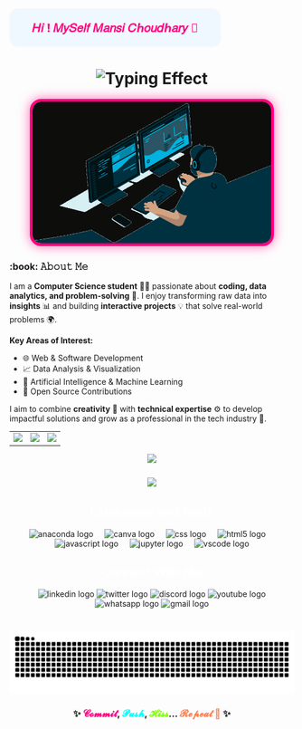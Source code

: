 <!-- Fancy Greeting in a light-colored box -->
<div align="center" style="background-color:#f0f8ff; padding: 20px 40px; border-radius: 15px; display: inline-block;">
  <h2 style="margin:0; color:#ff007f; font-family: 'Segoe UI', sans-serif;">
    𝐻𝑖 ! 𝑀𝑦𝑆𝑒𝑙𝑓 𝑀𝑎𝑛𝑠𝑖 𝐶ℎ𝑜𝑢𝑑ℎ𝑎𝑟𝑦 👋
  </h2>
</div>



<h1 align="center">
  <img src="https://readme-typing-svg.herokuapp.com?font=Fira+Code&size=50&duration=2000&pause=500&center=true&vCenter=true&width=700&lines=I'm+a+Student!!;I'm+a+Developer!!;I'm+a+Data+Enthusiast!!&colors=ff007f,00ff00,00ffff" alt="Typing Effect" />
</h1>


<!-- 3. GIF (larger, no border) -->
<p align="center">
  <img src="https://raw.githubusercontent.com/Potential17/Potential17/master/user%20(2).gif" height="250" style="border: 5px solid #ff007f; border-radius: 20px; box-shadow: 0 0 20px #ff69b4;" />
</p>
<h3 align="Left">:book: 𝙰𝚋𝚘𝚞𝚝 𝙼𝚎 </h3>

I am a **Computer Science student** 👩‍💻 passionate about **coding, data analytics, and problem-solving** 🧩. I enjoy transforming raw data into **insights** 📊 and building **interactive projects** 💡 that solve real-world problems 🌍.  

**Key Areas of Interest:**  
- 🌐 Web & Software Development  
- 📈 Data Analysis & Visualization  
- 🤖 Artificial Intelligence & Machine Learning  
- 👐 Open Source Contributions  

I aim to combine **creativity** 🎨 with **technical expertise** ⚙️ to develop impactful solutions and grow as a professional in the tech industry 🚀.

<div align="center">

<table>
  <tr>
    <td>
      <img src="https://github-readme-stats.vercel.app/api/top-langs/?username=Mansi287-debug&layout=compact&theme=radical" />
    </td>
    <td>
      <img src="https://github-readme-stats.vercel.app/api?username=Mansi287-debug&show_icons=true&theme=radical" />
    </td>
    <td>
      <img src="https://streak-stats.demolab.com/?user=Mansi287-debug&theme=radical" />
    </td>
  </tr>
</table>

</div>

<!----Profile Views------------->
<div align="Center">
  <img src="https://visitor-badge.laobi.icu/badge?page_id=Mansi287-Debug.Mansi287-Debug&left_color=darkslateblue&right_color=darkturquoise&left_text=Profile%20Views"  />
</div>

###
<!-- 5. Bottom row: Contribution Graph -->
<p align="center">
  <img src="https://github-readme-activity-graph.vercel.app/graph?username=Mansi287-Debug&radius=16&theme=redical&area=true&order=5&hide_border=false&hide_title=false&custom_title=Contribution" height="300" />
</p>

<!-- Tech Stack Heading -->
<h2 align="center" style="color:white;">Languages and Tools</h2>

<div align="center">
  <img src="https://cdn.jsdelivr.net/gh/devicons/devicon/icons/anaconda/anaconda-original.svg" height="40" alt="anaconda logo"  />
  <img width="12" />
  <img src="https://cdn.jsdelivr.net/gh/devicons/devicon/icons/canva/canva-original.svg" height="40" alt="canva logo"  />
  <img width="12" />
  <img src="https://cdn.jsdelivr.net/gh/devicons/devicon/icons/css3/css3-original.svg" height="40" alt="css logo"  />
  <img width="12" />
  <img src="https://cdn.jsdelivr.net/gh/devicons/devicon/icons/html5/html5-original.svg" height="40" alt="html5 logo"  />
  <img width="12" />
  <img src="https://cdn.jsdelivr.net/gh/devicons/devicon/icons/javascript/javascript-plain.svg" height="40" alt="javascript logo"  />
  <img width="12" />
  <img src="https://cdn.jsdelivr.net/gh/devicons/devicon/icons/jupyter/jupyter-original-wordmark.svg" height="40" alt="jupyter logo"  />
  <img width="12" />
  <img src="https://cdn.jsdelivr.net/gh/devicons/devicon/icons/vscode/vscode-original.svg" height="40" alt="vscode logo"  />
</div>

  <h2 align="center" style="color:white;">Connect With Me</h2>
  
  <div align="Center">
  <img src="https://img.shields.io/static/v1?message=LinkedIn&logo=linkedin&label=&color=0077B5&logoColor=white&labelColor=&style=for-the-badge" height="35" alt="linkedin logo"  />
  <img src="https://img.shields.io/static/v1?message=Twitter&logo=twitter&label=&color=1DA1F2&logoColor=white&labelColor=&style=for-the-badge" height="35" alt="twitter logo"  />
  <img src="https://img.shields.io/static/v1?message=Discord&logo=discord&label=&color=7289DA&logoColor=white&labelColor=&style=for-the-badge" height="35" alt="discord logo"  />
  <img src="https://img.shields.io/static/v1?message=Youtube&logo=youtube&label=&color=FF0000&logoColor=white&labelColor=&style=for-the-badge" height="35" alt="youtube logo"  />
  <img src="https://img.shields.io/static/v1?message=Whatsapp&logo=whatsapp&label=&color=25D366&logoColor=white&labelColor=&style=for-the-badge" height="35" alt="whatsapp logo"  />
  <img src="https://img.shields.io/static/v1?message=Gmail&logo=gmail&label=&color=EA4335&logoColor=white&labelColor=&style=for-the-badge" height="35" alt="gmail logo" />  
</div>

###
###
###

###

<br clear="both">

<img src="https://raw.githubusercontent.com/Mansi287-debug/Mansi/output/snake.svg" alt="Snake animation" />

<!-- Quote in light/fancy font -->
<h3 align="center">
  ✨ <span style="color:#ff007f;">𝓒𝓸𝓶𝓶𝓲𝓽</span>, 
  <span style="color:#00ffff;">𝓟𝓾𝓼𝓱</span>, 
  <span style="color:#7fff00;">𝓗𝓲𝓼𝓼</span>… 
  <span style="color:#ff7f50;">𝓡𝓮𝓹𝓮𝓪𝓽 🐍</span> ✨
</h3>

###
